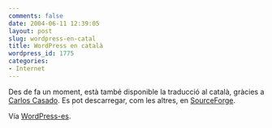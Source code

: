```yaml
---
comments: false
date: 2004-06-11 12:39:05
layout: post
slug: wordpress-en-catal
title: WordPress en català
wordpress_id: 1775
categories:
- Internet
---
```


Des de fa un moment, està també disponible la traducció al català, gràcies a [Carlos Casado](http://badabit.org/). Es pot descarregar, com les altres, en [SourceForge](https://sourceforge.net/projects/wordpress-es/).





Vía [WordPress-es](http://wordpress-es.sourceforge.net/index.php?p=5).




 
